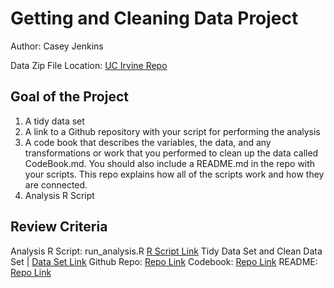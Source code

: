 # Getting and Cleaning Data Project
Author: Casey Jenkins

Data Zip File Location: [UC Irvine Repo](https://d396qusza40orc.cloudfront.net/getdata%2Fprojectfiles%2FUCI%20HAR%20Dataset.zip "Download the data")

## Goal of the Project
1. A tidy data set 
2. A link to a Github repository with your script for performing the analysis 
3. A code book that describes the variables, the data, and any transformations or work that you performed to clean up the data called CodeBook.md. You should also include a README.md in the repo with your scripts. This repo explains how all of the scripts work and how they are connected.
4. Analysis R Script

## Review Criteria

Analysis R Script:  run_analysis.R [R Script Link](https://github.com/saltfog/Getting-and-Cleaning-Data-Course-Project/blob/master/run_analysis.R "run_analysis.R")
Tidy Data Set and Clean Data Set |  [Data Set Link](https://github.com/saltfog/Getting-and-Cleaning-Data-Course-Project/blob/master/tidyData.txt "tidyData.txt")
Github Repo: [Repo Link](https://github.com/saltfog/Getting-and-Cleaning-Data-Course-Project "Click to go to Repo")
Codebook: [Repo Link](https://github.com/saltfog/Getting-and-Cleaning-Data-Course-Project/blob/master/CodeBook.md "CodeBook.md")
README: [Repo Link](https://github.com/saltfog/Getting-and-Cleaning-Data-Course-Project/blob/master/README.md "README.md")


